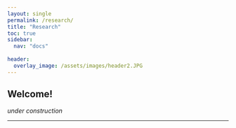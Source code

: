 ```yaml
---
layout: single
permalink: /research/
title: "Research"
toc: true
sidebar:
  nav: "docs"
  
header:
  overlay_image: /assets/images/header2.JPG
---
```


## Welcome!
*under construction*


---
